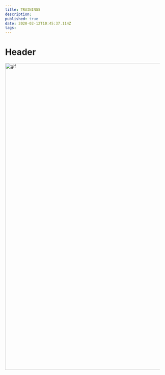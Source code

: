 ```yaml
---
title: TRAININGS
description: 
published: true
date: 2020-02-12T10:45:37.114Z
tags: 
---
```


# Header
<img src="https://landing.dev.cashstory.com/_nuxt/img/c722470.gif" alt="gif" width="1000" align='left'/>
